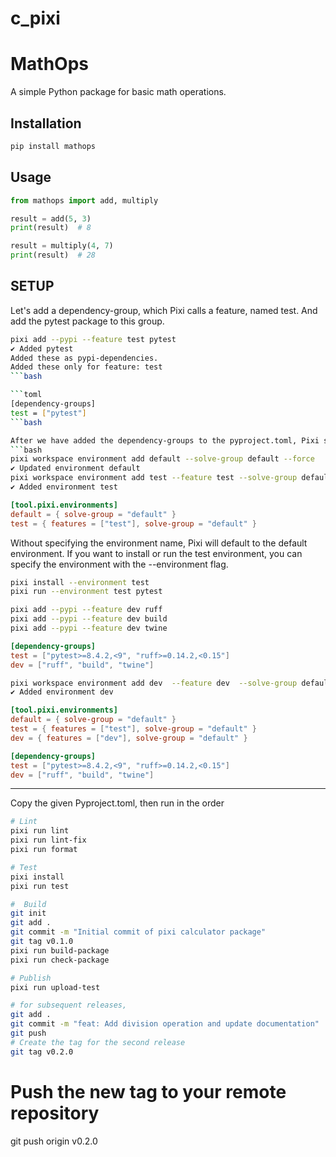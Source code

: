 # c_pixi
# MathOps

A simple Python package for basic math operations.

## Installation
```bash
pip install mathops
```

## Usage
```python
from mathops import add, multiply

result = add(5, 3)
print(result)  # 8

result = multiply(4, 7)
print(result)  # 28
```

## SETUP

Let's add a dependency-group, which Pixi calls a feature, named test. And add the pytest package to this group.
```bash
pixi add --pypi --feature test pytest
✔ Added pytest
Added these as pypi-dependencies.
Added these only for feature: test
```bash

```toml
[dependency-groups]
test = ["pytest"]
```bash

After we have added the dependency-groups to the pyproject.toml, Pixi sees these as a feature, which can contain a collection of dependencies, tasks, channels, and more.
```bash
pixi workspace environment add default --solve-group default --force
✔ Updated environment default
pixi workspace environment add test --feature test --solve-group default
✔ Added environment test
```

```toml
[tool.pixi.environments]
default = { solve-group = "default" }
test = { features = ["test"], solve-group = "default" }
```
Without specifying the environment name, Pixi will default to the default environment. If you want to install or run the test environment, you can specify the environment with the --environment flag.

```bash
pixi install --environment test
pixi run --environment test pytest

pixi add --pypi --feature dev ruff
pixi add --pypi --feature dev build
pixi add --pypi --feature dev twine
```

```toml
[dependency-groups]
test = ["pytest>=8.4.2,<9", "ruff>=0.14.2,<0.15"]
dev = ["ruff", "build", "twine"]
```
```bash
pixi workspace environment add dev  --feature dev  --solve-group default
✔ Added environment dev
```
```toml
[tool.pixi.environments]
default = { solve-group = "default" }
test = { features = ["test"], solve-group = "default" }
dev = { features = ["dev"], solve-group = "default" }

[dependency-groups]
test = ["pytest>=8.4.2,<9", "ruff>=0.14.2,<0.15"]
dev = ["ruff", "build", "twine"]
```
---
Copy the given Pyproject.toml,
then run in the order
```bash
# Lint
pixi run lint
pixi run lint-fix 
pixi run format

# Test
pixi install
pixi run test

#  Build
git init
git add .
git commit -m "Initial commit of pixi calculator package"
git tag v0.1.0
pixi run build-package
pixi run check-package

# Publish
pixi run upload-test

# for subsequent releases,
git add .
git commit -m "feat: Add division operation and update documentation"
git push
# Create the tag for the second release
git tag v0.2.0
```
# Push the new tag to your remote repository
git push origin v0.2.0
